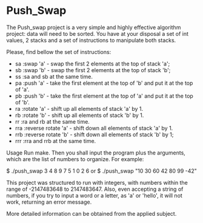 # Push_Swap
The Push_swap project is a very simple and highly effective algorithm project: data will need to be sorted. You have at your disposal a set of int values, 2 stacks and a set of instructions to manipulate both stacks.

Please, find bellow the set of instructions:

- sa :swap 'a' - swap the first 2 elements at the top of stack 'a';
- sb :swap 'b' - swap the first 2 elements at the top of stack 'b';
- ss :sa and sb at the same time.
- pa :push 'a' - take the first element at the top of 'b' and put it at the top of 'a'.
- pb :push 'b' - take the first element at the top of 'a' and put it at the top of 'b'.
- ra :rotate 'a' - shift up all elements of stack 'a' by 1.
- rb :rotate 'b' - shift up all elements of stack 'b' by 1.
- rr :ra and rb at the same time.
- rra :reverse rotate 'a' - shift down all elements of stack 'a' by 1.
- rrb :reverse rotate 'b' - shift down all elements of stack 'b' by 1;
- rrr :rra and rrb at the same time.

Usage
Run make.
Then you shall input the program plus the arguments, which are the list of numbers to organize. For example:

$ ./push_swap 3 4 8 9 7 5 1 0 2 6
or
$ ./push_swap "10 30 60 42 80 99 -42"

This project was structured to run with integers, with numbers within the range of -2147483648 to 2147483647. Also, even accepting a string of numbers,
if you try to input a word or a letter, as 'a' or 'hello', it will not work, returning an error message.

More detailed information can be obtained from the applied subject.

